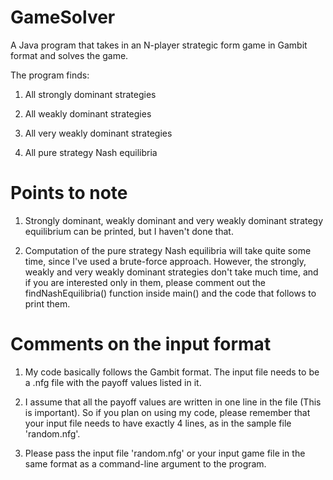 GameSolver
==========

A Java program that takes in an N-player strategic form game in Gambit format and solves the game.

The program finds:

1) All strongly dominant strategies

2) All weakly dominant strategies

3) All very weakly dominant strategies

4) All pure strategy Nash equilibria


Points to note
==============

1) Strongly dominant, weakly dominant and very weakly dominant strategy equilibrium can be printed, but I haven't done that.
   
2) Computation of the pure strategy Nash equilibria will take quite some time, since I've used a brute-force approach. However, the strongly, weakly and very weakly dominant strategies don't take much time, and if you are interested only in them, please comment out the findNashEquilibria() function inside main() and the code that follows to print them.


Comments on the input format
============================

1) My code basically follows the Gambit format. The input file needs to be a .nfg file with the payoff values listed in it.

2) I assume that all the payoff values are written in one line in the file (This is important). So if you plan on using my code, please remember that your input file needs to have exactly 4 lines, as in the sample file 'random.nfg'.
   
3) Please pass the input file 'random.nfg' or your input game file in the same format as a command-line argument to the program.
